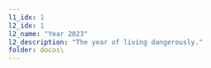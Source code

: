```yaml
---
l1_idx: 1
l2_idx: 1
l2_name: "Year 2023"
l2_description: "The year of living dangerously."
folder: docos\
---
```

